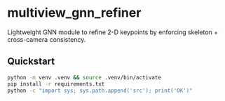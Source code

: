 # multiview_gnn_refiner

Lightweight GNN module to refine 2-D keypoints by enforcing skeleton + cross-camera consistency.

## Quickstart
```bash
python -m venv .venv && source .venv/bin/activate
pip install -r requirements.txt
python -c "import sys; sys.path.append('src'); print('OK')"